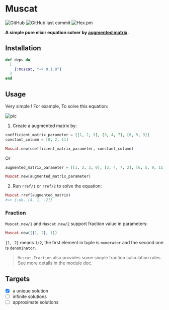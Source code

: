 # Muscat

![GitHub](https://img.shields.io/github/license/smartepsh/muscat?style=plastic)
![GitHub last commit](https://img.shields.io/github/last-commit/smartepsh/muscat?label=last%20update&style=plastic)
![Hex.pm](https://img.shields.io/hexpm/v/muscat?style=plastic)

**A simple pure elixir equation solver by [augmented matrix](https://en.wikipedia.org/wiki/Augmented_matrix).**

## Installation

```elixir
def deps do
  [
    {:muscat, "~> 0.1.0"}
  ]
end
```

## Usage

Very simple ! For example, To solve this equation:

![pic](https://user-images.githubusercontent.com/3273295/109914106-377c0c00-7cea-11eb-945d-48ad15e7fc3c.png)

1. Create a augmented matrix by:

```elixir
coefficient_matrix_parameter = [[1, 2, 3], [3, 4, 7], [6, 5, 9]]
constant_column = [0, 2, 11]

Muscat.new(coefficient_matrix_parameter, constant_column)
```

Or

```elixir
augmented_matrix_parameter = [[1, 2, 3, 0], [3, 4, 7, 2], [6, 5, 9, 11]]

Muscat.new(augmented_matrix_parameter)
```

2. Run `rref/1` or `rref/2` to solve the equation:

```elixir
Muscat.rref(augmented_matrix)
#=> {:ok, [4, 1, -2]}
```

### Fraction

`Muscat.new/1` and `Muscat.new/2` support fraction value in parameters:

```elixir
Muscat.new([{1, 2}, 1])
```

`{1, 2}` means `1/2`, the first element in tuple is `numerator` and the second one is `denominator`.

> `Muscat.Fraction` also provides some simple fraction calculation rules. See more details in the module doc.

## Targets

- [x] a unique solution
- [ ] infinite solutions
- [ ] approximate solutions

